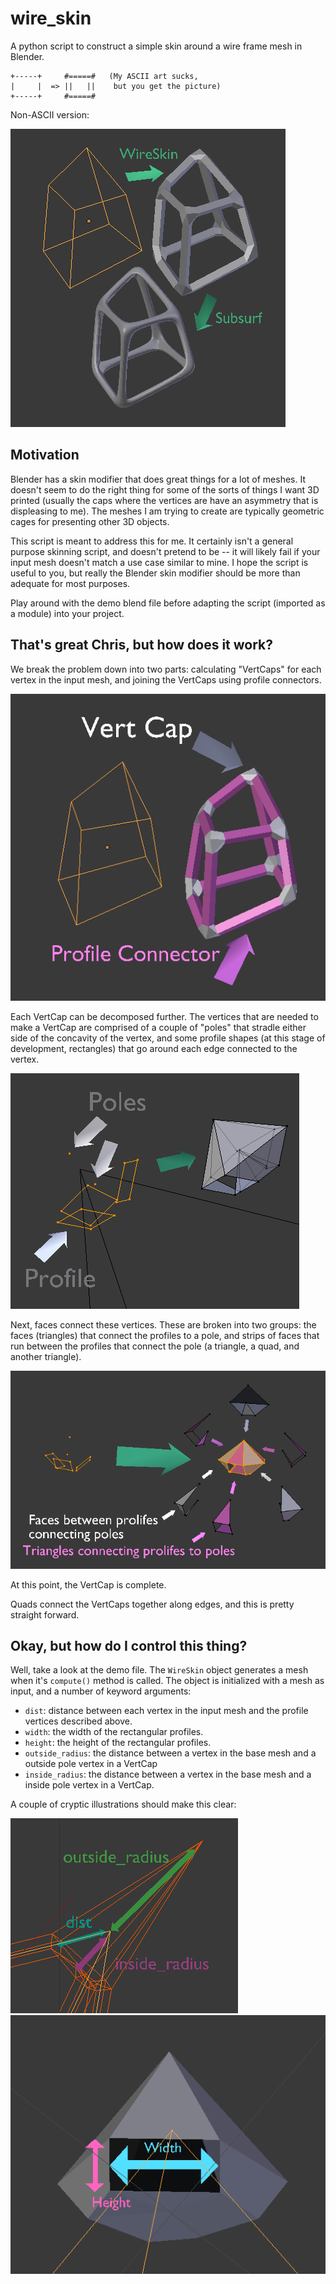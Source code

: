 # wire_skin
A python script to construct a simple skin around a wire frame mesh in Blender.

```
+-----+     #=====#   (My ASCII art sucks,
|     |  => ||   ||    but you get the picture)
+-----+     #=====#
```

Non-ASCII version:

![Screenshot](documentation/wire_skin_demo1.png?raw=true "Screenshot")

## Motivation
Blender has a skin modifier that does great things for a lot of meshes. It doesn't seem to do the right thing for some of the sorts of things I want 3D printed (usually the caps where the vertices are have an asymmetry that is displeasing to me). The meshes I am trying to create are typically geometric cages for presenting other 3D objects.

This script is meant to address this for me. It certainly isn't a general purpose skinning script, and doesn't pretend to be -- it will likely fail if your input mesh doesn't match a use case similar to mine. I hope the script is useful to you, but really the Blender skin modifier should be more than adequate for most purposes.

Play around with the demo blend file before adapting the script (imported as a module) into your project.

## That's great Chris, but how does it work?

We break the problem down into two parts: calculating "VertCaps" for each vertex in the input mesh, and joining the VertCaps using profile connectors.

![Screenshot](documentation/wire_skin_demo2.png?raw=true "Screenshot")

Each VertCap can be decomposed further. The vertices that are needed to make a VertCap are comprised of a couple of "poles" that stradle either side of the concavity of the vertex, and some profile shapes (at this stage of development, rectangles) that go around each edge connected to the vertex.

![Screenshot](documentation/wire_skin_demo3.png?raw=true "Screenshot")

Next, faces connect these vertices. These are broken into two groups: the faces (triangles) that connect the profiles to a pole, and strips of faces that run between the profiles that connect the pole (a triangle, a quad, and another triangle).

![Screenshot](documentation/wire_skin_demo4.png?raw=true "Screenshot")

At this point, the VertCap is complete.

Quads connect the VertCaps together along edges, and this is pretty straight forward.

## Okay, but how do I control this thing?

Well, take a look at the demo file. The `WireSkin` object generates a mesh when it's `compute()` method is called. The object is initialized with a mesh as input, and a number of keyword arguments:

* `dist`: distance between each vertex in the input mesh and the profile vertices described above.
* `width`: the width of the rectangular profiles.
* `height`: the height of the rectangular profiles.
* `outside_radius`: the distance between a vertex in the base mesh and a outside pole vertex in a VertCap
* `inside_radius`: the distance between a vertex in the base mesh and a inside pole vertex in a VertCap.

A couple of cryptic illustrations should make this clear:

![Screenshot](documentation/wire_skin_demo5.png?raw=true "Screenshot")
![Screenshot](documentation/wire_skin_demo6.png?raw=true "Screenshot")

